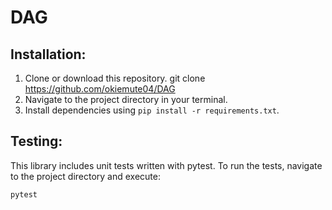 # DAG


## Installation:

1. Clone or download this repository. git clone https://github.com/okiemute04/DAG
2. Navigate to the project directory in your terminal.
3. Install dependencies using `pip install -r requirements.txt`.

## Testing:

This library includes unit tests written with pytest. To run the tests, navigate to the project directory and execute:

```bash
pytest
```
